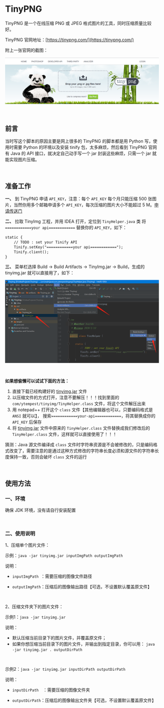 # TinyPNG

TinyPNG 是一个在线压缩 PNG 或 JPEG 格式图片的工具，同时压缩质量比较好。

TinyPNG 官网地址：[https://tinypng.com/](https://tinypng.com/)

附上一张官网的截图：

![](readme/skypegmwcn.png)

<br/>

## 前言

当时写这个脚本的原因主要是网上很多的 TinyPNG 的脚本都是用 Python 写，使用时需要 Python 的环境以及安装 tinify 包，太多麻烦，然后看到 TinyPNG 官网有 Java 的 API 接口，就决定自己动手写一个 jar 封装这些麻烦，只需一个 jar 就能实现图片压缩。

<br/>

## 准备工作

**一、**  到 TinyPNG 申请 `API_KEY`，注意：每个 `API_KEY` 每个月只能压缩 500 张图片，当然你用多个邮箱申请多个 `API_KEY`，每次压缩的图片大小不能超过 5 M。[申请传送门](https://tinypng.com/)

**二、**  拉取 TinyImg 工程，并用 IDEA 打开，定位到 `TinyHelper.java` 类
将 `============your api============` 替换你的 `API_KEY`，如下：

```
static {
    // TODO : set your Tinify API
    Tinify.setKey("============your api============");
    Tinify.client();
}
```

**三、**  菜单栏选择 Build -> Build Artifacts -> TinyImg.jar -> Build，生成的 tinyimg.jar 就可以直接用了，如下：

![](readme/guide.png)

<br/>

**如果想偷懒可以试试下面的方法：**

1. 直接下载已经构建好的  [tinyimg.jar](https://github.com/ytempest/TinyImg/raw/master/tinyimg.jar)  文件
2. 以压缩文件的方式打开，注意不要解压！！！找到里面的  `com/ytempest/tinyimg/TinyHelper.class` 文件，将这个文件解压出来
3. 用 notepad++ 打开这个 `class` 文件【其他编辑器也可以，只要编码格式是 `ANSI` 就可以】，
搜索`============your-api============`，将其替换成你的 `API_KEY` 后保存
4. 将 [tinyimg.jar](tinyimg.jar) 文件中原来的 `TinyHelper.class` 文件替换成我们修改后的 `TinyHelper.class` 文件，这样就可以直接使用了！！！

猜测：Java 源文件编译成 `class` 文件时字符串资源是不会被修改的，只是编码格式改变了，需要注意的是通过这种方式修改的字符串长度必须和源文件的字符串长度保持一致，否则会破坏 `class` 文件的运行

<br/>

## 使用方法

### 一、环境

确保 JDK 环境，没有请自行安装配置

<br/>

### 二、使用说明

1、压缩单个图片文件：

示例：`java -jar tinyimg.jar inputImgPath outputImgPath`

说明：

- `inputImgPath `：需要压缩的图像文件路径

- `outputImgPath`：压缩后的图像输出路径【可选，不设置默认覆盖原文件】

<br/>

2、压缩文件夹下的图片文件：

示例1：`java -jar tinyimg.jar`

说明：

- 默认压缩当前目录下的图片文件，并覆盖原文件；
- 如果你想压缩当前目录下的图片文件，并输出到指定目录，你可以用：
  `java -jar tinyimg.jar . outputDirPath`

<br/>

示例2：`java -jar tinyimg.jar inputDirPath outputDirPath`

说明：

- `inputDirPath  `：需要压缩的图像文件夹

- `outputDirPath`：压缩后的图像输出文件夹【可选，不设置默认覆盖原文件】



